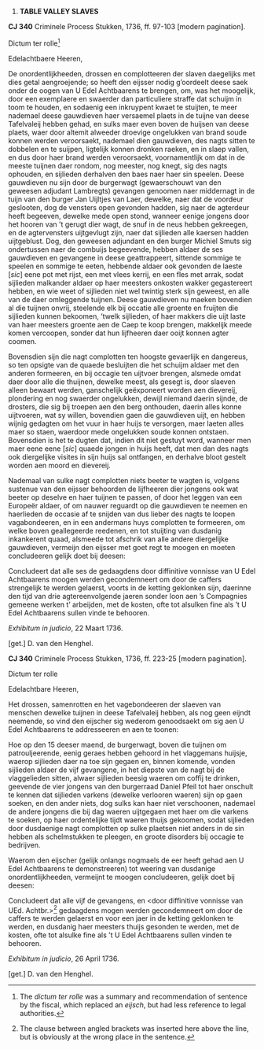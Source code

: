 1.  **TABLE VALLEY SLAVES**

**CJ 340** Criminele Process Stukken, 1736, ff. 97-103 \[modern
pagination\].

Dictum ter rolle[^1]

Edelachtbaere Heeren,

De onordentlijkheeden, drossen en complotteeren der slaven daegelijks
met dies getal aengroejende; so heeft den eijsser nodig g’oordeelt deese
saek onder de oogen van U Edel Achtbaarens te brengen, om, was het
moogelijk, door een exemplaere en swaerder dan particuliere straffe dat
schuijm in toom te houden, en sodaenig een inkruypent kwaet te stuijten,
te meer nademael deese gauwdieven haer versaemel plaets in de tuijne van
deese Tafelvaleij hebben gehad, en sulks maer even boven de huijsen van
deese plaets, waer door altemit alweeder droevige ongelukken van brand
soude konnen werden veroorsaekt, nademael dien gauwdieven, des nagts
sitten te dobbelen en te suijpen, ligtelijk konnen dronken raeken, en in
slaep vallen, en dus door haer brand werden veroorsaekt, voornamentlijk
om dat in de meeste tuijnen daer rondom, nog meester, nog knegt, sig des
nagts ophouden, en sijlieden derhalven den baes naer haer sin speelen.
Deese gauwdieven nu sijn door de burgerwagt (gewaerschouwt van den
geweesen adjudant Lambregts) gevangen genoomen naer middernagt in de
tuijn van den burger Jan Uijltjes van Laer, dewelke, naer dat de
voordeur geslooten, dog de vensters open gevonden hadden, sig naer de
agterdeur heeft begeeven, dewelke mede open stond, wanneer eenige
jongens door het hooren van ’t gerugt dier wagt, de snuf in de neus
hebben gekreegen, en de agtervensters uijtgevlugt zijn, naer dat
sijlieden alle kaersen hadden uijtgeblust. Dog, den geweesen adjundant
en den burger Michiel Smuts sig ondertussen naer de combuijs begeevende,
hebben aldaer de ses gauwdieven en gevangene in deese geattrappeert,
sittende sommige te speelen en sommige te eeten, hebbende aldaer ook
gevonden de laeste \[*sic*\] eene pot met rijst, een met vlees kerrij,
en een fles met arrak, sodat sijlieden malkander aldaer op haer meesters
onkosten wakker gegastereert hebben, en wie weet of sijlieden niet wel
twintig sterk sijn geweest, en alle van de daer omleggende tuijnen.
Deese gauwdieven nu maeken bovendien al die tuijnen onvrij, steelende
elk bij occatie alle groente en fruijten die sijlieden kunnen bekoomen,
’twelk sijlieden, of haer makkers die uijt laste van haer meesters
groente aen de Caep te koop brengen, makkelijk meede komen vercoopen,
sonder dat hun lijfheeren daer ooijt konnen agter coomen.

Bovensdien sijn die nagt complotten ten hoogste gevaerlijk en dangereus,
so ten opsigte van de quaede besluijten die het schuijm aldaer met den
anderen formeeren, en bij occagie ten uijtvoer brengen, alsmede omdat
daer door alle die thuijnen, dewelke meest, als gesegt is, door slaeven
alleen bewaart werden, ganschelijk geëxponeert worden aen dievereij,
plondering en nog swaerder ongelukken, dewijl niemand daerin sijnde, de
drosters, die sig bij troepen aen den berg onthouden, daerin alles konne
uijtvoeren, wat sy willen, bovendien gaen die gauwdieven uijt, en hebben
wijnig gedagten om het vuur in haer huijs te versorgen, maer laeten
alles maer so staen, waerdoor mede ongelukken soude konnen ontstaen.
Bovensdien is het te dugten dat, indien dit niet gestuyt word, wanneer
men maer eene eene \[*sic*\] quaede jongen in huijs heeft, dat men dan
des nagts ook diergelijke visites in sijn huijs sal ontfangen, en
derhalve bloot gestelt worden aen moord en dievereij.

Nademaal van sulke nagt complotten niets beeter te wagten is, volgens
sustenue van den eijsser behoorden de lijfheeren dier jongens ook wat
beeter op deselve en haer tuijnen te passen, of door het leggen van een
Europeër aldaer, of om nauwer reguardt op die gauwdieven te neemen en
haerlieden de occasie af te snijden van dus lieber des nagts te loopen
vagabondeeren, en in een andermans huys complotten te formeeren, om
welke boven geallegeerde reedenen, en tot stuijting van dusdanig
inkankerent quaad, alsmeede tot afschrik van alle andere diergelijke
gauwdieven, vermeijn den eijsser met goet regt te moogen en moeten
concludeeren gelijk doet bij deesen:

Concludeert dat alle ses de gedaagdens door diffinitive vonnisse van U
Edel Achtbaarens moogen werden gecondemneert om door de caffers
strengelijk te werden gelaerst, voorts in de ketting geklonken sijn,
daerinne den tijd van drie agtereenvolgende jaeren sonder loon aen ’s
Compagnies gemeene werken t’ arbeijden, met de kosten, ofte tot alsulken
fine als ’t U Edel Achtbaarens sullen vinde te behooren.

*Exhibitum in judicio*, 22 Maart 1736.

\[get.\] D. van den Henghel.

**CJ 340** Criminele Process Stukken, 1736, ff. 223-25 \[modern
pagination\].

Dictum ter rolle

Edelachtbare Heeren,

Het drossen, samenrotten en het vagebondeeren der slaeven van menschen
dewelke tuijnen in deese Tafelvaleij hebben, als nog geen eijndt
neemende, so vind den eijscher sig wederom genoodsaekt om sig aen U Edel
Achtbaarens te addresseeren en aen te toonen:

Hoe op den 15 deeser maend, de burgerwagt, boven die tuijnen om
patrouljeerende, eenig geraes hebben gehoord in het vlaggemans huijsje,
waerop sijlieden daer na toe sijn gegaen en, binnen komende, vonden
sijlieden aldaer de vijf gevangene, in het diepste van de nagt bij de
vlaggelieden sitten, alwaer sijlieden beesig waeren om coffij te
drinken, geevende de vier jongens van den burgerraad Daniel Pfeil tot
haer onschult te kennen dat sijlieden varkens (dewelke verlooren waeren)
sijn op gaen soeken, en den ander niets, dog sulks kan haer niet
verschoonen, nademael de andere jongens die bij dag waeren uijtgegaen
met haer om die varkens te soeken, op haer ordentelijke tijdt waeren
thuijs gekoomen, sodat sijlieden door dusdaenige nagt complotten op
sulke plaetsen niet anders in de sin hebben als schelmstukken te
pleegen, en groote disorders bij occagie te bedrijven.

Waerom den eijscher (gelijk onlangs nogmaels de eer heeft gehad aen U
Edel Achtbaarens te demonstreeren) tot weering van dusdanige
onordentlijkheeden, vermeijnt te moogen concludeeren, gelijk doet bij
deesen:

Concludeert dat alle vijf de gevangens, en \<door diffinitive vonnisse
van UEd. Achtbr.\>[^2] gedaagdens mogen werden gecondemneert om door de
caffers te werden gelaerst en voor een jaer in de ketting geklonken te
werden, en dusdanig haer meesters thuijs gesonden te werden, met de
kosten, ofte tot alsulke fine als ’t U Edel Achtbaarens sullen vinden te
behooren.

*Exhibitum in judicio*, 26 April 1736.

\[get.\] D. van den Henghel.

[^1]: The *dictum ter rolle* was a summary and recommendation of
    sentence by the fiscal, which replaced an *eijsch*, but had less
    reference to legal authorities.

[^2]: The clause between angled brackets was inserted here above the
    line, but is obviously at the wrong place in the sentence.
